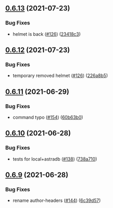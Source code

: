## [0.6.13](https://github.com/EddieHubCommunity/api/compare/v0.6.12...v0.6.13) (2021-07-23)


### Bug Fixes

* helmet is back ([#126](https://github.com/EddieHubCommunity/api/issues/126)) ([23418c3](https://github.com/EddieHubCommunity/api/commit/23418c3246163170cb64014937e516280731dffc))



## [0.6.12](https://github.com/EddieHubCommunity/api/compare/v0.6.11...v0.6.12) (2021-07-23)


### Bug Fixes

* temporary removed helmet ([#126](https://github.com/EddieHubCommunity/api/issues/126)) ([226a8b5](https://github.com/EddieHubCommunity/api/commit/226a8b58e98bd394f12cd8083648d0e74f9461a0))



## [0.6.11](https://github.com/EddieHubCommunity/api/compare/v0.6.10...v0.6.11) (2021-06-29)


### Bug Fixes

* command typo ([#154](https://github.com/EddieHubCommunity/api/issues/154)) ([60b63b0](https://github.com/EddieHubCommunity/api/commit/60b63b0abc1be175c204070076fb08ee042d63fa))



## [0.6.10](https://github.com/EddieHubCommunity/api/compare/v0.6.9...v0.6.10) (2021-06-28)


### Bug Fixes

* tests for local+astradb ([#138](https://github.com/EddieHubCommunity/api/issues/138)) ([738a710](https://github.com/EddieHubCommunity/api/commit/738a7105325a65662319acd3f4875e16491247d6))



## [0.6.9](https://github.com/EddieHubCommunity/api/compare/v0.6.8...v0.6.9) (2021-06-28)


### Bug Fixes

* rename author-headers ([#144](https://github.com/EddieHubCommunity/api/issues/144))  ([6c39d57](https://github.com/EddieHubCommunity/api/commit/6c39d57826dc61f5149ee39d6d9e916bc4952e15))



